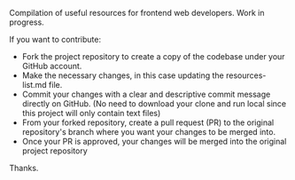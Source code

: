 Compilation of useful resources for frontend web developers. Work in progress. 

If you want to contribute: 

- Fork the project repository to create a copy of the codebase under your GitHub account.
- Make the necessary changes, in this case updating the resources-list.md file.
- Commit your changes with a clear and descriptive commit message directly on GitHub. (No need to download your clone and run local since this project will only contain text files)
- From your forked repository, create a pull request (PR) to the original repository's branch where you want your changes to be merged into. 
- Once your PR is approved, your changes will be merged into the original project repository

Thanks. 

